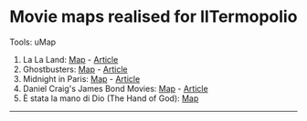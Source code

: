 # Movie maps realised for IlTermopolio

Tools: uMap

1. La La Land: [Map](https://www.iltermopolio.com/cinema/a-spasso-per-la-la-land) - [Article](https://www.iltermopolio.com/cinema/a-spasso-per-la-la-land)
2. Ghostbusters: [Map](https://umap.openstreetmap.fr/it/map/ghostbusters-movie-locations_632377#12/40.7554/-73.9490) - [Article](https://www.iltermopolio.com/cinema/ghostbusters-a-caccia-di-fantasmi-a-new-york)
3. Midnight in Paris: [Map](https://umap.openstreetmap.fr/it/map/movie-locations-midnight-in-paris_654338#10/48.8688/2.2398) - [Article](https://www.iltermopolio.com/cinema/le-stelle-e-i-luoghi-di-midnight-in-paris)
4. Daniel Craig's James Bond Movies: [Map](https://umap.openstreetmap.fr/it/map/daniel-craigs-james-bond-travels_668048#12/50.0848/14.4110) - [Article](https://www.iltermopolio.com/cinema/le-missioni-internazionali-del-james-bond-di-daniel-craig)
5. È stata la mano di Dio (The Hand of God): [Map](https://tars4815.github.io/maps/iltermopolio/e-stata-la-mano-di-dio/)

----
